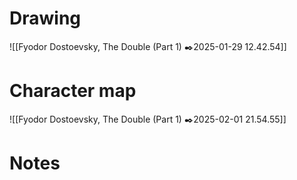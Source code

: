 # Drawing
![[Fyodor Dostoevsky, The Double (Part 1) ✒️2025-01-29 12.42.54]]
# Character map
![[Fyodor Dostoevsky, The Double (Part 1) ✒️2025-02-01 21.54.55]]
# Notes
